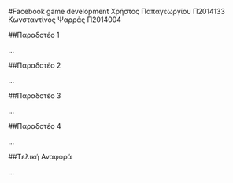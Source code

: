 ﻿#Facebook game development
Χρήστος Παπαγεωργίου Π2014133 
Κωνσταντίνος Ψαρράς Π2014004

##Παραδοτέο 1

...

##Παραδοτέο 2

…

##Παραδοτέο 3

...

##Παραδοτέο 4

...

##Tελική Αναφορά

...
